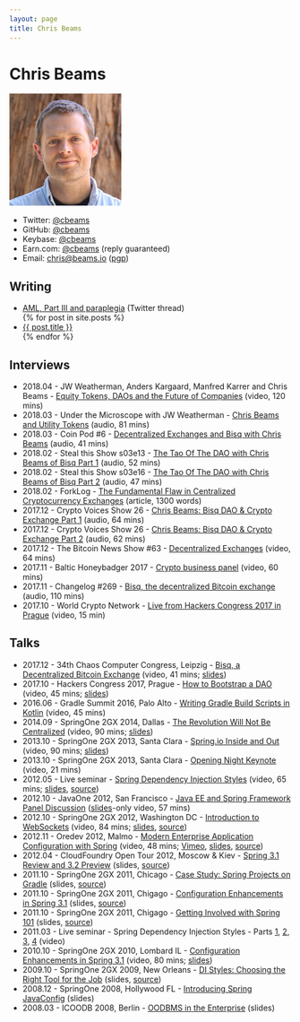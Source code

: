 ```yaml
---
layout: page
title: Chris Beams
---
```


# Chris Beams
![Chris in 2016](cbeams.jpg)

 - Twitter: [@cbeams](https://twitter.com/cbeams)
 - GitHub: [@cbeams](https://github.com/cbeams)
 - Keybase: [@cbeams](https://keybase.io/cbeams/chat)
 - Earn.com: [@cbeams](https://earn.com/cbeams) (reply guaranteed)
 - Email: [chris@beams.io](mailto:chris@beams.io) ([pgp](pgp.txt))


## Writing

<ul>
  <li><a href="https://twitter.com/cbeams/status/1157352205239894016">AML, Part III and paraplegia</a> (Twitter thread)</li>
  {% for post in site.posts %}
  <li><a href="{{ post.url }}">{{ post.title }}</a></li>
  {% endfor %}
</ul>


## Interviews

 - 2018.04 - JW Weatherman, Anders Kargaard, Manfred Karrer and Chris Beams - [Equity Tokens, DAOs and the Future of Companies](https://www.youtube.com/watch?v=YkLtt6ynLfQ) (video, 120 mins)
 - 2018.03 - Under the Microscope with JW Weatherman - [Chris Beams and Utility Tokens](https://play.acast.com/s/world-crypto-network/underthemicroscopewithjwweatherman-chrisbeamsandutilitytokens?autoplay) (audio, 81 mins)
 - 2018.03 - Coin Pod #6 - [Decentralized Exchanges and Bisq with Chris Beams](https://youmeandbtc.com/bitcoin-podcast/decentralized-exchanges-and-bisq-with-chris-beams-the-coin-pod-ep-6/) (audio, 41 mins)
 - 2018.02 - Steal this Show s03e13 - [The Tao Of The DAO with Chris Beams of Bisq Part 1](https://stealthisshow.com/s03e13/) (audio, 52 mins)
 - 2018.02 - Steal this Show s03e16 - [The Tao Of The DAO with Chris Beams of Bisq Part 2](https://stealthisshow.com/s03e16/) (audio, 47 mins)
 - 2018.02 - ForkLog - [The Fundamental Flaw in Centralized Cryptocurrency Exchanges](http://forklog.net/bisq-co-founder-chris-beams-theres-a-fundamental-and-ultimately-fatal-flaw-in-the-centralized-cryptocurrency-exchange-model/) (article, 1300 words)
 - 2017.12 - Crypto Voices Show 26 - [Chris Beams: Bisq DAO & Crypto Exchange Part 1](https://soundcloud.com/cryptovoices/show-26-part-i-chris-beams-bisq-dao-crypto-exchange) (audio, 64 mins)
 - 2017.12 - Crypto Voices Show 26 - [Chris Beams: Bisq DAO & Crypto Exchange Part 2](https://soundcloud.com/cryptovoices/show-26-part-ii-chris-beams-bisq-dao-crypto-exchange) (audio, 62 mins)
 - 2017.12 - The Bitcoin News Show #63 - [Decentralized Exchanges](https://www.youtube.com/watch?v=VoSLBsUsmTo) (video, 64 mins)
 - 2017.11 - Baltic Honeybadger 2017 - [Crypto business panel](https://www.youtube.com/watch?v=BLqm2FNOmbU&t=4475) (video, 60 mins)
 - 2017.11 - Changelog #269 - [Bisq, the decentralized Bitcoin exchange](https://changelog.com/podcast/269) (audio, 110 mins)
 - 2017.10 - World Crypto Network - [Live from Hackers Congress 2017 in Prague](https://www.youtube.com/watch?time_continue=8&v=AvXWToT-dcQ) (video, 15 min)


## Talks

 - 2017.12 - 34th Chaos Computer Congress, Leipzig - [Bisq, a Decentralized Bitcoin Exchange](https://www.youtube.com/watch?time_continue=90&v=Fv-eCchzBZA) (video, 41 mins; [slides](https://docs.google.com/presentation/d/14yTWXvevSTAedFaKYbPjtgyR0J_ejjJQVdJlWj9_9bo/edit#slide=id.p))
 - 2017.10 - Hackers Congress 2017, Prague - [How to Bootstrap a DAO](https://www.youtube.com/watch?v=rSiHPcuwbo8) (video, 45 mins; [slides](https://docs.google.com/presentation/d/1G5_6Kju2OoItZ5lD0jnskqLdOV2dAJpdB6WOjmq9hRk/edit#slide=id.p))
 - 2016.06 - Gradle Summit 2016, Palo Alto - [Writing Gradle Build Scripts in Kotlin](https://www.youtube.com/watch?v=vv4zh_oPBTw) (video, 45 mins)
 - 2014.09 - SpringOne 2GX 2014, Dallas - [The Revolution Will Not Be Centralized](https://www.infoq.com/presentations/spring-data-gemfire-7-5) (video, 90 mins; [slides](https://speakerdeck.com/cbeams/the-revolution-will-not-be-centralized))
 - 2013.10 - SpringOne 2GX 2013, Santa Clara - [Spring.io Inside and Out](https://www.youtube.com/watch?v=pA1oGmd1R5w) (video, 90 mins; [slides](https://speakerdeck.com/cbeams/spring-dot-io-inside-and-out))
 - 2013.10 - SpringOne 2GX 2013, Santa Clara - [Opening Night Keynote](https://www.youtube.com/watch?v=jplkJIHPGos&feature=youtu.be&t=3542) (video, 21 mins)
 - 2012.05 - Live seminar - [Spring Dependency Injection Styles](https://www.youtube.com/watch?v=dJh84cjMY3E) (video, 65 mins; [slides](https://cbeams.github.io/distyles), [source](https://github.com/cbeams/distyles))
 - 2012.10 - JavaOne 2012, San Francisco - [Java EE and Spring Framework Panel Discussion](https://www.youtube.com/watch?v=3KW-2tLur3c) ([slides](https://speakerdeck.com/cbeams/javaone-2012-java-ee-and-spring-panel-discusson)-only video, 57 mins)
 - 2012.10 - SpringOne 2GX 2012, Washington DC - [Introduction to WebSockets](https://www.infoq.com/presentations/Introduction-WebSocket) (video, 84 mins; [slides](https://speakerdeck.com/cbeams/intro-to-websockets), [source](http://cbeams.github.io/bitcoin-rt/))
 - 2012.11 - Oredev 2012, Malmo - [Modern Enterprise Application Configuration with Spring](http://www.oredev.org/oredev2012/2012/sessions/modern-enterprise-application-configuration-with-spring.html) (video, 48 mins; [Vimeo](https://vimeo.com/54942353), [slides](http://cbeams.github.io/modern-config/), [source](https://github.com/cbeams/modern-config))
 - 2012.04 - CloudFoundry Open Tour 2012, Moscow & Kiev - [Spring 3.1 Review and 3.2 Preview](http://cbeams.github.io/spring-3.1-review/) (slides, [source](https://github.com/cbeams/spring-3.1-review))
 - 2011.10 - SpringOne 2GX 2011, Chicago - [Case Study: Spring Projects on Gradle](https://speakerdeck.com/cbeams/case-study-spring-projects-on-gradle) (slides, [source](https://github.com/cbeams/spring-on-gradle))
 - 2011.10 - SpringOne 2GX 2011, Chigago - [Configuration Enhancements in Spring 3.1](https://speakerdeck.com/cbeams/configuration-enhancements-in-spring-3-dot-2) (slides, [source](https://github.com/cbeams/spring-3.1-config))
 - 2011.10 - SpringOne 2GX 2011, Chigago - [Getting Involved with Spring 101](https://speakerdeck.com/cbeams/getting-involved-with-spring-101) (slides, [source](https://github.com/cbeams/spring-community-101))
 - 2011.03 - Live seminar - Spring Dependency Injection Styles - Parts [1](https://www.youtube.com/watch?v=3flORdmpxhk), [2](https://www.youtube.com/watch?v=exUR1KwKlUg), [3](https://www.youtube.com/watch?v=-pYPiw0pVqc), [4](https://www.youtube.com/watch?v=9E6qqSeLy1Q) (video)
 - 2010.10 - SpringOne 2GX 2010, Lombard IL - [Configuration Enhancements in Spring 3.1](https://www.infoq.com/presentations/Configuration-in-Spring-3-1) (video, 80 mins; [slides](https://speakerdeck.com/cbeams/configuration-enhancements-in-spring-3-dot-1))
 - 2009.10 - SpringOne 2GX 2009, New Orleans - [DI Styles: Choosing the Right Tool for the Job](https://speakerdeck.com/cbeams/di-styles-choosing-the-right-tool-for-the-job) (slides, [source](https://github.com/cbeams/distyles-springone2gx))
 - 2008.12 - SpringOne 2008, Hollywood FL - [Introducing Spring JavaConfig](https://speakerdeck.com/cbeams/introducing-spring-javaconfig) (slides)
 - 2008.03 - ICOODB 2008, Berlin - [OODBMS in the Enterprise](https://speakerdeck.com/cbeams/oodbms-in-the-enterprise) (slides)
